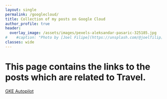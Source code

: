 ```yaml
---
layout: single
permalink: /googlecloud/
title: Collection of my posts on Google Cloud
author_profile: true
header:
  overlay_image: /assets/images/pexels-aleksandar-pasaric-325185.jpg
#    #caption: "Photo by [Joel Filipe](https://unsplash.com/@joelfilip) on [Unsplash](https://unsplash.com)"
classes: wide
---
```

# This page contains the links to the posts which are related to Travel.

[GKE Autopilot]([label](../_posts/2021-10-21-googleautopilot.md))
